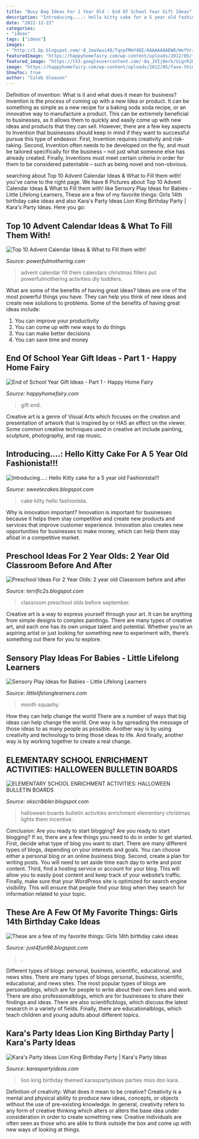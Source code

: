 ```yaml
---
title: "Busy Bag Ideas For 1 Year Old : End Of School Year Gift Ideas"
description: "Introducing....: hello kitty cake for a 5 year old fashionista!!!"
date: "2022-12-22"
categories:
- "ideas"
tags: ["ideas"]
images:
- "http://2.bp.blogspot.com/-8_1maVwui48/TqnpFMmY4QI/AAAAAAAAEW8/WefVrz4RwsQ/w1200-h630-p-k-no-nu/BOO-TI-FUL+WORK.bmp"
featuredImage: "https://happyhomefairy.com/wp-content/uploads/2012/05/fave-things1.jpg"
featured_image: "https://lh3.googleusercontent.com/-8a_JVIj8erk/UigrRJGe6hI/AAAAAAAAEEw/jkKV1a_b3_s/s640/blogger-image--1866472272.jpg"
image: "https://happyhomefairy.com/wp-content/uploads/2012/05/fave-things1.jpg"
ShowToc: true
author: "Caleb Gleason"
---
```



Definition of invention: What is it and what does it mean for business?
Invention is the process of coming up with a new Idea or product. It can be something as simple as a new recipe for a baking soda soda recipe, or an innovative way to manufacture a product. This can be extremely beneficial to businesses, as it allows them to quickly and easily come up with new ideas and products that they can sell. However, there are a few key aspects to Invention that businesses should keep in mind if they want to successful pursue this type of endeavor. First, Invention requires creativity and risk-taking. Second, Invention often needs to be developed on the fly, and must be tailored specifically for the business – not just what someone else has already created. Finally, Inventions must meet certain criteria in order for them to be considered patentable – such as being novel and non-obvious.

	

		
searching about Top 10 Advent Calendar Ideas &amp; What to Fill them with! you've came to the right page. We have 8 Pictures about Top 10 Advent Calendar Ideas &amp; What to Fill them with! like Sensory Play Ideas for Babies - Little Lifelong Learners, These are a few of my favorite things: Girls 14th birthday cake ideas and also Kara&#039;s Party Ideas Lion King Birthday Party | Kara&#039;s Party Ideas. Here you go:
		
    
## Top 10 Advent Calendar Ideas &amp; What To Fill Them With!

<img loading=lazy src="https://www.powerfulmothering.com/wp-content/uploads/2014/11/Top-10-Advent-Calendar-Ideas-and-what-to-fill-them-with-2.jpg" onerror="this.onerror=null;this.src='https://tse3.mm.bing.net/th?id=OIP.vPHcRRhz3xo9wElEtN2WzQHaKl&amp;pid=15.1';" alt="Top 10 Advent Calendar Ideas &amp; What to Fill them with!">

_Source: powerfulmothering.com_

>advent calendar fill them calendars christmas fillers put powerfulmothering activities diy toddlers. 

	

What are some of the benefits of having great ideas?
Ideas are one of the most powerful things you have. They can help you think of new ideas and create new solutions to problems. Some of the benefits of having great ideas include: 
1. You can improve your productivity
2. You can come up with new ways to do things
3. You can make better decisions
4. You can save time and money

    
## End Of School Year Gift Ideas - Part 1 - Happy Home Fairy

<img loading=lazy src="https://happyhomefairy.com/wp-content/uploads/2012/05/fave-things1.jpg" onerror="this.onerror=null;this.src='https://tse1.mm.bing.net/th?id=OIP.22hQ1zehTNHWYYsrzBU34AHaLL&amp;pid=15.1';" alt="End of School Year Gift Ideas - Part 1 - Happy Home Fairy">

_Source: happyhomefairy.com_

>gift end. 

	

Creative art is a genre of Visual Arts which focuses on the creation and presentation of artwork that is inspired by or HAS an effect on the viewer. Some common creative techniques used in creative art include painting, sculpture, photography, and rap music.

    
## Introducing....: Hello Kitty Cake For A 5 Year Old Fashionista!!!

<img loading=lazy src="http://4.bp.blogspot.com/-2lsJ5oFYHmE/USU_bNJWHqI/AAAAAAAABxg/2WixIlyZNRc/s1600/Iphone+Pics+069.JPG" onerror="this.onerror=null;this.src='https://tse1.mm.bing.net/th?id=OIP.pasSwKpqB2Iv3D8LsvgdEwHaJ6&amp;pid=15.1';" alt="Introducing....: Hello Kitty cake for a 5 year old Fashionista!!!">

_Source: sweetecakes.blogspot.com_

>cake kitty hello fashionista. 

	

Why is innovation important?
Innovation is important for businesses because it helps them stay competitive and create new products and services that improve customer experience. Innovation also creates new opportunities for businesses to make money, which can help them stay afloat in a competitive market.

    
## Preschool Ideas For 2 Year Olds: 2 Year Old Classroom Before And After

<img loading=lazy src="https://lh3.googleusercontent.com/-8a_JVIj8erk/UigrRJGe6hI/AAAAAAAAEEw/jkKV1a_b3_s/s640/blogger-image--1866472272.jpg" onerror="this.onerror=null;this.src='https://tse3.mm.bing.net/th?id=OIP.qeRr0bBzH1Teeea3x9_A_AHaFj&amp;pid=15.1';" alt="Preschool Ideas For 2 Year Olds: 2 year old Classroom before and after">

_Source: terrific2s.blogspot.com_

>classroom preschool olds before september. 

	

Creative art is a way to express yourself through your art. It can be anything from simple designs to complex paintings. There are many types of creative art, and each one has its own unique talent and potential. Whether you’re an aspiring artist or just looking for something new to experiment with, there’s something out there for you to explore.

    
## Sensory Play Ideas For Babies - Little Lifelong Learners

<img loading=lazy src="https://littlelifelonglearners.com/wp-content/uploads/2017/01/Sensory-Play-Ideas-for-Babies-Discovery-Basket-943x1500.jpg" onerror="this.onerror=null;this.src='https://tse4.mm.bing.net/th?id=OIP.kwjExn4x5sPYQHGvzjaHQwHaLx&amp;pid=15.1';" alt="Sensory Play Ideas for Babies - Little Lifelong Learners">

_Source: littlelifelonglearners.com_

>month squashy. 

	

How they can help change the world
There are a number of ways that big ideas can help change the world. One way is by spreading the message of those ideas to as many people as possible. Another way is by using creativity and technology to bring those ideas to life. And finally, another way is by working together to create a real change.

    
## ELEMENTARY SCHOOL ENRICHMENT ACTIVITIES: HALLOWEEN BULLETIN BOARDS

<img loading=lazy src="http://2.bp.blogspot.com/-8_1maVwui48/TqnpFMmY4QI/AAAAAAAAEW8/WefVrz4RwsQ/w1200-h630-p-k-no-nu/BOO-TI-FUL+WORK.bmp" onerror="this.onerror=null;this.src='https://tse1.mm.bing.net/th?id=OIP.hAqa2SFsfBupH2cdHc9fFQHaFS&amp;pid=15.1';" alt="ELEMENTARY SCHOOL ENRICHMENT ACTIVITIES: HALLOWEEN BULLETIN BOARDS">

_Source: okscribbler.blogspot.com_

>halloween boards bulletin activities enrichment elementary christmas lights them incentive. 

	

Conclusion: Are you ready to start blogging?
Are you ready to start blogging? If so, there are a few things you need to do in order to get started. First, decide what type of blog you want to start. There are many different types of blogs, depending on your interests and goals. You can choose either a personal blog or an online business blog. Second, create a plan for writing posts. You will need to set aside time each day to write and post content. Third, find a hosting service or account for your blog. This will allow you to easily post content and keep track of your website’s traffic. Finally, make sure that your WordPress site is optimized for search engine visibility. This will ensure that people find your blog when they search for information related to your topic.

    
## These Are A Few Of My Favorite Things: Girls 14th Birthday Cake Ideas

<img loading=lazy src="https://4.bp.blogspot.com/-sx2a5dFNoyg/XCScT6qtavI/AAAAAAAAwWA/DGpip2X2kb85tedG0Cz9F34ja66NxhR3QCEwYBhgL/s1600/IMG_0126.JPG" onerror="this.onerror=null;this.src='https://tse4.mm.bing.net/th?id=OIP.9l6BfzXWlaiePTrVwz5LTAHaLH&amp;pid=15.1';" alt="These are a few of my favorite things: Girls 14th birthday cake ideas">

_Source: just4fun98.blogspot.com_

>. 

	

Different types of blogs: personal, business, scientific, educational, and news sites.
There are many types of blogs personal, business, scientific, educational, and news sites. The most popular types of blogs are personalblogs, which are for people to write about their own lives and work. There are also professionalblogs, which are for businesses to share their findings and ideas. There are also scientificblogs, which discuss the latest research in a variety of fields. Finally, there are educationalblogs, which teach children and young adults about different topics.

    
## Kara&#039;s Party Ideas Lion King Birthday Party | Kara&#039;s Party Ideas

<img loading=lazy src="http://karaspartyideas.com/wp-content/uploads/2018/04/Lion-King-Birthday-Party-via-Karas-Party-Ideas-KarasPartyIdeas.com12.jpeg" onerror="this.onerror=null;this.src='https://tse3.mm.bing.net/th?id=OIP.N2KhAtkdw0ineARLjjxx9gHaLH&amp;pid=15.1';" alt="Kara&#039;s Party Ideas Lion King Birthday Party | Kara&#039;s Party Ideas">

_Source: karaspartyideas.com_

>lion king birthday themed karaspartyideas parties miss don kara. 

	

Definition of creativity: What does it mean to be creative?
Creativity is a mental and physical ability to produce new ideas, concepts, or objects without the use of pre-existing knowledge. In general, creativity refers to any form of creative thinking which alters or alters the base idea under consideration in order to create something new. Creative individuals are often seen as those who are able to think outside the box and come up with new ways of looking at things.

